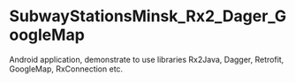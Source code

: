 # SubwayStationsMinsk_Rx2_Dager_GoogleMap
Android application, demonstrate to use libraries Rx2Java, Dagger, Retrofit, GoogleMap, RxConnection etc.
